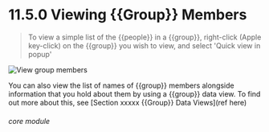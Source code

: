 # 11.5.0    Viewing {{Group}} Members

> To view a simple list of the {{people}} in a {{group}}, right-click (Apple key-click) on the {{group}} you wish to view, and select 'Quick view in popup' 

 ![View group members](106a.png)
 
 You can also view the list of names of {{group}} members alongside information that you hold about them by using a {{group}} data view. To find out more about this, see [Section xxxxx {{Group}} Data Views](ref here)


###### core module

